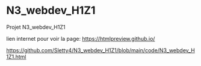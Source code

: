 # N3_webdev_H1Z1
Projet N3_webdev_H1Z1

lien internet pour voir la page: https://htmlpreview.github.io/

https://github.com/Sletty4/N3_webdev_H1Z1/blob/main/code/N3_webdev_H1Z1.html
